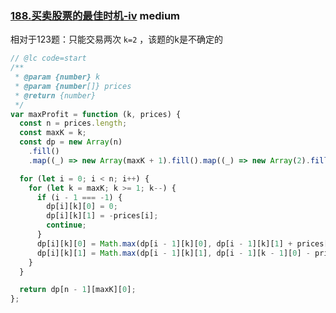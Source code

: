 ### [188.买卖股票的最佳时机-iv](https://leetcode.cn/problems/best-time-to-buy-and-sell-stock-iv/) <Badge type="warning">medium</Badge>

相对于123题：只能交易两次 `k=2` ，该题的k是不确定的

```js
// @lc code=start
/**
 * @param {number} k
 * @param {number[]} prices
 * @return {number}
 */
var maxProfit = function (k, prices) {
  const n = prices.length;
  const maxK = k;
  const dp = new Array(n)
    .fill()
    .map((_) => new Array(maxK + 1).fill().map((_) => new Array(2).fill(0)));

  for (let i = 0; i < n; i++) {
    for (let k = maxK; k >= 1; k--) {
      if (i - 1 === -1) {
        dp[i][k][0] = 0;
        dp[i][k][1] = -prices[i];
        continue;
      }
      dp[i][k][0] = Math.max(dp[i - 1][k][0], dp[i - 1][k][1] + prices[i]);
      dp[i][k][1] = Math.max(dp[i - 1][k][1], dp[i - 1][k - 1][0] - prices[i]);
    }
  }

  return dp[n - 1][maxK][0];
};
```
